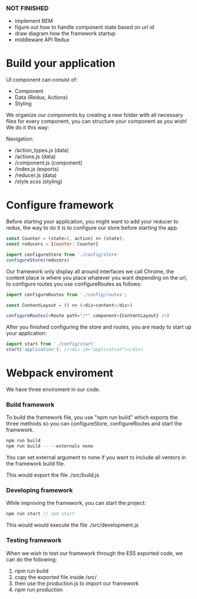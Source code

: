 ### NOT FINISHED
* implement BEM
* figure out how to handle component state based on url id
* draw diagram how the framework startup
* middleware API Redux

# Build your application

UI component can consist of:
  - Component
  - Data (Redux, Actions)
  - Styling

We organize our components by creating a new folder with all necessary files for every component, you can structure your component as you wish! We do it this way:

Navigation:
- /action_types.js (data)
- /actions.js (data)
- /component.js (component)
- /index.js (exports)
- /reducer.js (data)
- /style.scss (styling)

# Configure framework

Before starting your application, you might want to add your reducer to redux, the way to do it is to configure our store before starting the app.

```javascript
const Counter = (state=1, action) => (state);
const reducers = {counter: Counter}

import configureStore from './config/store'
configureStore(reducers)
```

Our framework only display all around interfaces we call Chrome, the content place is where you place whatever you want depending on the url, to configure routes you use configureRoutes as follows:

```javascript
import configureRoutes from './config/routes';

const ContentLayout = () => (<div>content</div>)

configureRoutes(<Route path="/*" component={ContentLayout} />)
```

After you finished configuring the store and routes, you are ready to start up your application:

```javascript
import start from './config/start'
start('application'); //<div id="application"></div>
```

# Webpack enviroment

We have three enviroment in our code.

### Build framework

To build the framework file, you use "npm run build" which exports the three methods so you can configureStore, configureRoutes and start the framework.

```javascript
npm run build
npm run build -- --externals none
```
 You can set external argument to none if you want to include all ventors in the framework build file.

This would export the file ./src/build.js

### Developing framework

While improving the framework, you can start the project:

```javascript
npm run start // npm start
```

This would would execute the file ./src/development.js

### Testing framework

When we wish to test our framework through the ES5 exported code, we can do the following:

1. npm run build
2. copy the exported file inside /src/
3. then use the production.js to import our framework
4. npm run production
